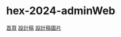 # hex-2024-adminWeb

[首頁](https://xu3clayu83ire.github.io/hex-2024-adminWeb)
  [設計稿](https://xd.adobe.com/view/456141fc-d0a0-44d4-93ad-6ab54a4b5351-1032/)
  [設計稿圖片](https://github.com/hexschool/2022-web-layout-training/tree/main/week5)

